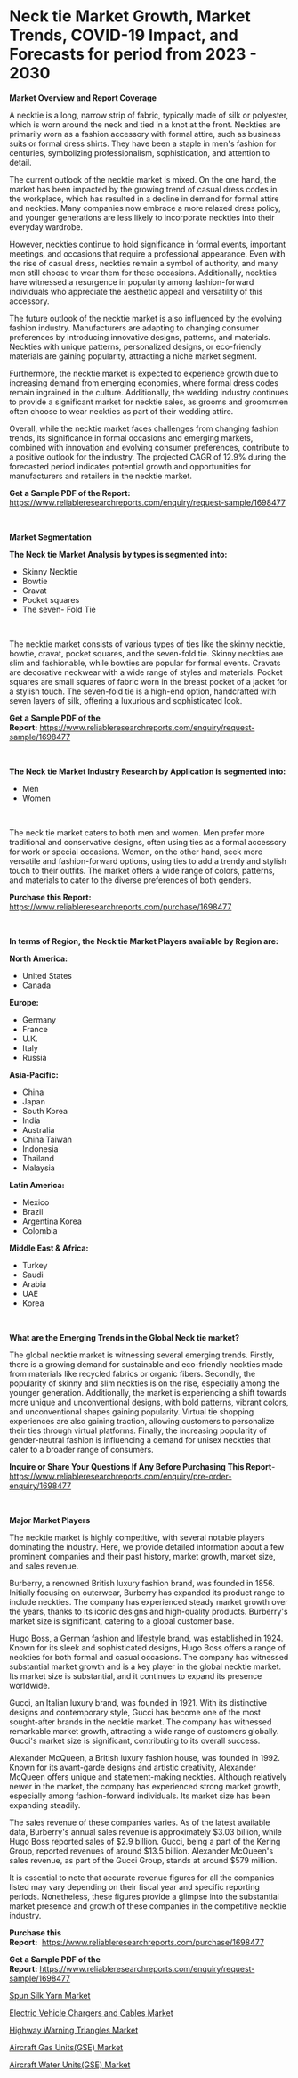 <p><h1>Neck tie Market Growth, Market Trends, COVID-19 Impact, and Forecasts for period from 2023 - 2030</h1></p><p><strong>Market Overview and Report Coverage</strong></p>
<p><p>A necktie is a long, narrow strip of fabric, typically made of silk or polyester, which is worn around the neck and tied in a knot at the front. Neckties are primarily worn as a fashion accessory with formal attire, such as business suits or formal dress shirts. They have been a staple in men's fashion for centuries, symbolizing professionalism, sophistication, and attention to detail.</p><p>The current outlook of the necktie market is mixed. On the one hand, the market has been impacted by the growing trend of casual dress codes in the workplace, which has resulted in a decline in demand for formal attire and neckties. Many companies now embrace a more relaxed dress policy, and younger generations are less likely to incorporate neckties into their everyday wardrobe.</p><p>However, neckties continue to hold significance in formal events, important meetings, and occasions that require a professional appearance. Even with the rise of casual dress, neckties remain a symbol of authority, and many men still choose to wear them for these occasions. Additionally, neckties have witnessed a resurgence in popularity among fashion-forward individuals who appreciate the aesthetic appeal and versatility of this accessory.</p><p>The future outlook of the necktie market is also influenced by the evolving fashion industry. Manufacturers are adapting to changing consumer preferences by introducing innovative designs, patterns, and materials. Neckties with unique patterns, personalized designs, or eco-friendly materials are gaining popularity, attracting a niche market segment.</p><p>Furthermore, the necktie market is expected to experience growth due to increasing demand from emerging economies, where formal dress codes remain ingrained in the culture. Additionally, the wedding industry continues to provide a significant market for necktie sales, as grooms and groomsmen often choose to wear neckties as part of their wedding attire.</p><p>Overall, while the necktie market faces challenges from changing fashion trends, its significance in formal occasions and emerging markets, combined with innovation and evolving consumer preferences, contribute to a positive outlook for the industry. The projected CAGR of 12.9% during the forecasted period indicates potential growth and opportunities for manufacturers and retailers in the necktie market.</p></p>
<p><strong>Get a Sample PDF of the Report:</strong> <a href="https://www.reliableresearchreports.com/enquiry/request-sample/1698477">https://www.reliableresearchreports.com/enquiry/request-sample/1698477</a></p>
<p>&nbsp;</p>
<p><strong>Market Segmentation</strong></p>
<p><strong>The Neck tie Market Analysis by types is segmented into:</strong></p>
<p><ul><li>Skinny Necktie</li><li>Bowtie</li><li>Cravat</li><li>Pocket squares</li><li>The seven- Fold Tie</li></ul></p>
<p>&nbsp;</p>
<p><p>The necktie market consists of various types of ties like the skinny necktie, bowtie, cravat, pocket squares, and the seven-fold tie. Skinny neckties are slim and fashionable, while bowties are popular for formal events. Cravats are decorative neckwear with a wide range of styles and materials. Pocket squares are small squares of fabric worn in the breast pocket of a jacket for a stylish touch. The seven-fold tie is a high-end option, handcrafted with seven layers of silk, offering a luxurious and sophisticated look.</p></p>
<p><strong>Get a Sample PDF of the Report:</strong>&nbsp;<a href="https://www.reliableresearchreports.com/enquiry/request-sample/1698477">https://www.reliableresearchreports.com/enquiry/request-sample/1698477</a></p>
<p>&nbsp;</p>
<p><strong>The Neck tie Market Industry Research by Application is segmented into:</strong></p>
<p><ul><li>Men</li><li>Women</li></ul></p>
<p>&nbsp;</p>
<p><p>The neck tie market caters to both men and women. Men prefer more traditional and conservative designs, often using ties as a formal accessory for work or special occasions. Women, on the other hand, seek more versatile and fashion-forward options, using ties to add a trendy and stylish touch to their outfits. The market offers a wide range of colors, patterns, and materials to cater to the diverse preferences of both genders.</p></p>
<p><strong>Purchase this Report:</strong>&nbsp; <a href="https://www.reliableresearchreports.com/purchase/1698477">https://www.reliableresearchreports.com/purchase/1698477</a></p>
<p>&nbsp;</p>
<p><strong>In terms of Region, the Neck tie Market Players available by Region are:</strong></p>
<p>
    <p> <strong> North America: </strong>
        <ul>
            <li>United States</li>
            <li>Canada</li>
        </ul>
        </p> 
    <p> <strong> Europe: </strong>
        <ul>
            <li>Germany</li>
            <li>France</li>
            <li>U.K.</li>
            <li>Italy</li>
            <li>Russia</li>
        </ul>
        </p> 
    <p> <strong> Asia-Pacific: </strong>
        <ul>
            <li>China</li>
            <li>Japan</li>
            <li>South Korea</li>
            <li>India</li>
            <li>Australia</li>
            <li>China Taiwan</li>
            <li>Indonesia</li>
            <li>Thailand</li>
            <li>Malaysia</li>
        </ul>
        </p> 
    <p> <strong> Latin America: </strong>
        <ul>
            <li>Mexico</li>
            <li>Brazil</li>
            <li>Argentina Korea</li>
            <li>Colombia</li>
        </ul>
        </p> 
    <p> <strong> Middle East & Africa: </strong>
        <ul>
            <li>Turkey</li>
            <li>Saudi</li>
            <li>Arabia</li>
            <li>UAE</li>
            <li>Korea</li>
        </ul>
    </p>
    </p>
<p>&nbsp;</p>
<p><strong>What are the Emerging Trends in the Global Neck tie market?</strong></p>
<p><p>The global necktie market is witnessing several emerging trends. Firstly, there is a growing demand for sustainable and eco-friendly neckties made from materials like recycled fabrics or organic fibers. Secondly, the popularity of skinny and slim neckties is on the rise, especially among the younger generation. Additionally, the market is experiencing a shift towards more unique and unconventional designs, with bold patterns, vibrant colors, and unconventional shapes gaining popularity. Virtual tie shopping experiences are also gaining traction, allowing customers to personalize their ties through virtual platforms. Finally, the increasing popularity of gender-neutral fashion is influencing a demand for unisex neckties that cater to a broader range of consumers.</p></p>
<p><strong>Inquire or Share Your Questions If Any Before Purchasing This Report</strong>- <a href="https://www.reliableresearchreports.com/enquiry/pre-order-enquiry/1698477">https://www.reliableresearchreports.com/enquiry/pre-order-enquiry/1698477</a></p>
<p>&nbsp;</p>
<p><strong>Major Market Players</strong></p>
<p><p>The necktie market is highly competitive, with several notable players dominating the industry. Here, we provide detailed information about a few prominent companies and their past history, market growth, market size, and sales revenue.</p><p>Burberry, a renowned British luxury fashion brand, was founded in 1856. Initially focusing on outerwear, Burberry has expanded its product range to include neckties. The company has experienced steady market growth over the years, thanks to its iconic designs and high-quality products. Burberry's market size is significant, catering to a global customer base.</p><p>Hugo Boss, a German fashion and lifestyle brand, was established in 1924. Known for its sleek and sophisticated designs, Hugo Boss offers a range of neckties for both formal and casual occasions. The company has witnessed substantial market growth and is a key player in the global necktie market. Its market size is substantial, and it continues to expand its presence worldwide.</p><p>Gucci, an Italian luxury brand, was founded in 1921. With its distinctive designs and contemporary style, Gucci has become one of the most sought-after brands in the necktie market. The company has witnessed remarkable market growth, attracting a wide range of customers globally. Gucci's market size is significant, contributing to its overall success.</p><p>Alexander McQueen, a British luxury fashion house, was founded in 1992. Known for its avant-garde designs and artistic creativity, Alexander McQueen offers unique and statement-making neckties. Although relatively newer in the market, the company has experienced strong market growth, especially among fashion-forward individuals. Its market size has been expanding steadily.</p><p>The sales revenue of these companies varies. As of the latest available data, Burberry's annual sales revenue is approximately $3.03 billion, while Hugo Boss reported sales of $2.9 billion. Gucci, being a part of the Kering Group, reported revenues of around $13.5 billion. Alexander McQueen's sales revenue, as part of the Gucci Group, stands at around $579 million.</p><p>It is essential to note that accurate revenue figures for all the companies listed may vary depending on their fiscal year and specific reporting periods. Nonetheless, these figures provide a glimpse into the substantial market presence and growth of these companies in the competitive necktie industry.</p></p>
<p><strong>Purchase this Report:</strong>&nbsp;&nbsp;<a href="https://www.reliableresearchreports.com/purchase/1698477">https://www.reliableresearchreports.com/purchase/1698477</a></p>
<p></p>
<p><strong>Get a Sample PDF of the Report:</strong>&nbsp;<a href="https://www.reliableresearchreports.com/enquiry/request-sample/1698477">https://www.reliableresearchreports.com/enquiry/request-sample/1698477</a></p>
<p><p><a href="https://github.com/ashepherd82/Market-Research-Report-List-1/blob/main/spun-silk-yarn-market.md">Spun Silk Yarn Market</a></p><p><a href="https://www.linkedin.com/pulse/electric-vehicle-chargers-cables-market-size-share-amp-w2ype/">Electric Vehicle Chargers and Cables Market</a></p><p><a href="https://github.com/castoriffic/Market-Research-Report-List-1/blob/main/highway-warning-triangles-market.md">Highway Warning Triangles Market</a></p><p><a href="https://medium.com/@orlohagenes/aircraft-gas-units-gse-market-analysis-and-sze-forecasted-for-period-from-2023-to-2030-9b6b2feac1fd">Aircraft Gas Units(GSE) Market</a></p><p><a href="https://medium.com/@ewellklocko/decoding-aircraft-water-units-gse-market-metrics-market-share-trends-and-growth-patterns-8564acf0ea36">Aircraft Water Units(GSE) Market</a></p></p>